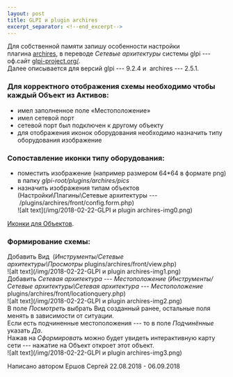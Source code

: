 ```yaml
---
layout: post  
title: GLPI и plugin archires  
excerpt_separator: <!--end_excerpt-->
---
```

Для собственной памяти запишу особенности настройки плагина [archires](https://forge.glpi-project.org/projects/archires), в переводе *Сетевые архитектуры* системы glpi --- оф.сайт [glpi-project.org/](https://glpi-project.org/).  
Далее описывается для версий glpi --- 9.2.4 и  archires --- 2.5.1.
<!--end_excerpt-->
### Для корректного отображения схемы необходимо чтобы каждый Объект из Активов:  
-   имел заполненное поле «Местоположение»  
-   имел сетевой порт  
-   сетевой порт был подключен к другому объекту  
-   для отображения иконок оборудования необходимо назначить типу оборудования изображение  

### Сопоставление иконки типу оборудования:  
-   поместить изображение (например размером 64*64 в формате png) в папку *glpi-root/plugins/archires/pics*  
-   назначить изображения типам объектов (Настройки\Плагины\Сетевые архитектуры --- /plugins/archires/front/config.form.php)  
![alt text](/img/2018-02-22-GLPI и plugin archires-img0.png)  

[Иконки для Объектов](/img/pics.zip).  

### Формирование схемы:  
Добавить Вид  (*Инструменты/Сетевые архитектуры\Просмотры* plugins/archires/front/view.php)  
![alt text](/img/2018-02-22-GLPI и plugin archires-img1.png)  
Добавить *Сетевая архитектура --- Местоположение* (*Инструменты/Сетевые архитектуры\Сетевая архитектура --- Местоположение* plugins/archires/front/locationquery.php)  
![alt text](/img/2018-02-22-GLPI и plugin archires-img2.png)  
В поле *Посмотреть* выбрать Вид созданный ранее, остальные поля менять в зависимости от ситуации.  
Если есть подчиненные местоположения --- то в поле *Подчинённые* указать *Да*.  
Нажав на *Сформировать* можно будет увидеть интерактивную карту сети --- нажатие на Объект откроет этот объект.  
![alt text](/img/2018-02-22-GLPI и plugin archires-img3.png)  

Написано автором Ершов Сергей 22.08.2018 - 06.09.2018  

